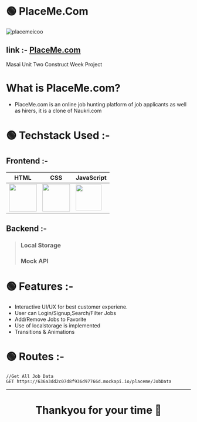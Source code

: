 # 🟢 PlaceMe.Com
![placemeicoo](https://user-images.githubusercontent.com/112753481/233196571-9311f578-8642-4026-8eb1-e840b138af97.png)

## link :- <a href="https://placeme750.netlify.app/">PlaceMe.com</a>
Masai Unit Two Construct Week Project

# What is PlaceMe.com?
- PlaceMe.com is an online job hunting platform of job applicants as well as hirers, it is a clone of Naukri.com



# 🟢 Techstack Used :-
## Frontend :- 

| HTML | CSS | JavaScript |
|---|---|---|
| <img width="75px" src="https://user-images.githubusercontent.com/25181517/192158954-f88b5814-d510-4564-b285-dff7d6400dad.png"> | <img width="75px" src="https://user-images.githubusercontent.com/25181517/183898674-75a4a1b1-f960-4ea9-abcb-637170a00a75.png"> | <img width="70px" src="https://user-images.githubusercontent.com/25181517/117447155-6a868a00-af3d-11eb-9cfe-245df15c9f3f.png"> |
## Backend :-
> ### Local Storage 
> ### Mock API


# 🟢 Features :-
- Interactive UI/UX for best customer experiene.
- User can Login/Signup,Search/Filter Jobs
- Add/Remove Jobs to Favorite
- Use of localstorage is implemented
- Transitions & Animations

# 🟢 Routes :-
```
//Get All Job Data
GET https://636a3dd2c07d8f936d97766d.mockapi.io/placeme/JobData

```
---
# <p align="center">Thankyou for your time 💝</p>
